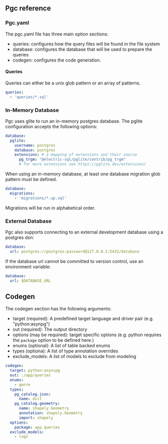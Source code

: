 ## Pgc reference

### Pgc.yaml
The pgc.yaml file has three main option sections:
* queries: configures how the query files will be found in the file system
* database: configures the database that will be used to prepare the queries
* codegen: configures the code generation.

#### Queries
Queries can either be a unix glob pattern or an array of patterns.
```yaml
queries:
  - 'queries/*.sql'
```

### In-Memory Database
Pgc uses glite to run an in-memory postgres database. The pglite configuration accepts the following options:
```yaml
database:
  pglite:
    username: postgres
    database: postgres
    extensions: # a mapping of extensions and their source
      pg_trgm: "@electric-sql/pglite/contrib/pg_trgm"
      # for more extensions see https://pglite.dev/extensions/
```

When using an in-memory database, at least one database migration glob pattern must be defined.
```yaml
database:
  migrations:
    - 'migrations/*.up.sql'
```
Migrations will be run in alphabetical order.

### External Database
Pgc also supports connecting to an external development database using a postgres dsn:
```yaml
database:
  url: postgres://postgres:password@127.0.0.1:5432/database
```
If the database url cannot be committed to version control, use an environment variable:
```yaml
database:
  url: $DATABASE_URL
```

## Codegen
The codegen section has the following arguments:
* target (required): A predefined target language and driver pair (e.g. "python:asynpg")
* out (required): The output directory
* options (may be required): target specific options (e.g. python requires the `package` option to be defined here.)
* enums (optional): A list of table backed enums
* types (optiona): A list of type annotation overrides
* exclude_models: A list of models to exclude from modeling

```yaml
codegen:
  target: python:asyncpg
  out: ./app/queries
  enums:
    - genre
  types:
    pg_catalog.json: 
      name: dict
    pg_catalog.geometry:
      name: shapely.Geometry
      annotation: shapely.Geometry 
      import: shapely
  options:
    package: app.queries
  exclude_models:
    - logs
```

